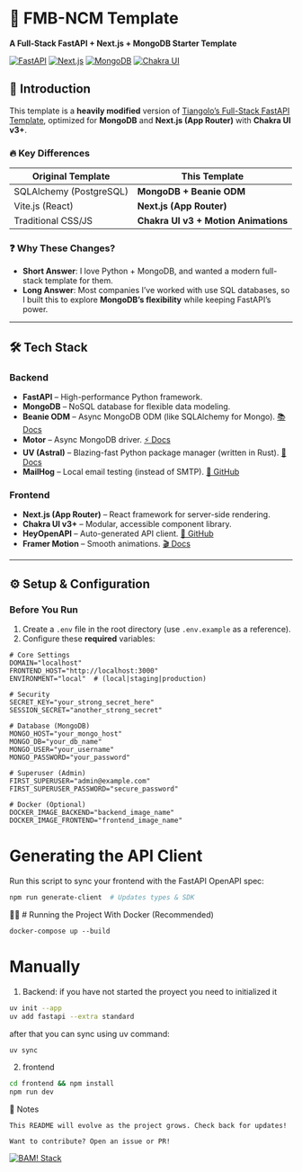 # 🚀 FMB-NCM Template  

**A Full-Stack FastAPI + Next.js + MongoDB Starter Template**  

[![FastAPI](https://img.shields.io/badge/FastAPI-005571?style=for-the-badge&logo=fastapi)](https://fastapi.tiangolo.com/)
[![Next.js](https://img.shields.io/badge/Next.js-000000?style=for-the-badge&logo=nextdotjs)](https://nextjs.org/)
[![MongoDB](https://img.shields.io/badge/MongoDB-47A248?style=for-the-badge&logo=mongodb&logoColor=white)](https://www.mongodb.com/)
[![Chakra UI](https://img.shields.io/badge/Chakra%20UI-319795?style=for-the-badge&logo=chakraui&logoColor=white)](https://chakra-ui.com/)

## 📖 Introduction  

This template is a **heavily modified** version of [Tiangolo’s Full-Stack FastAPI Template](https://github.com/tiangolo/full-stack-fastapi-template), optimized for **MongoDB** and **Next.js (App Router)** with **Chakra UI v3+**.  

### 🔥 Key Differences  

| Original Template | This Template |  
|-------------------|---------------|  
| SQLAlchemy (PostgreSQL) | **MongoDB + Beanie ODM** |  
| Vite.js (React) | **Next.js (App Router)** |  
| Traditional CSS/JS | **Chakra UI v3 + Motion Animations** |  

### ❓ Why These Changes?  

- **Short Answer**: I love Python + MongoDB, and wanted a modern full-stack template for them.  
- **Long Answer**: Most companies I’ve worked with use SQL databases, so I built this to explore **MongoDB’s flexibility** while keeping FastAPI’s power.  

---

## 🛠️ Tech Stack  

### **Backend**  
- **FastAPI** – High-performance Python framework.  
- **MongoDB** – NoSQL database for flexible data modeling.  
- **Beanie ODM** – Async MongoDB ODM (like SQLAlchemy for Mongo). [📚 Docs](https://beanie-odm.dev/)  
- **Motor** – Async MongoDB driver. [⚡ Docs](https://motor.readthedocs.io/)  
- **UV (Astral)** – Blazing-fast Python package manager (written in Rust). [🚀 Docs](https://github.com/astral-sh/uv)  
- **MailHog** – Local email testing (instead of SMTP). [📧 GitHub](https://github.com/mailhog/MailHog)  

### **Frontend**  
- **Next.js (App Router)** – React framework for server-side rendering.  
- **Chakra UI v3+** – Modular, accessible component library.  
- **HeyOpenAPI** – Auto-generated API client. [🔗 GitHub](https://github.com/hey-api/openapi-ts)  
- **Framer Motion** – Smooth animations. [🎬 Docs](https://www.framer.com/motion/)  

---

## ⚙️ Setup & Configuration  

### **Before You Run**  
1. Create a `.env` file in the root directory (use `.env.example` as a reference).  
2. Configure these **required** variables:  

```env
# Core Settings
DOMAIN="localhost"  
FRONTEND_HOST="http://localhost:3000"  
ENVIRONMENT="local"  # (local|staging|production)  

# Security
SECRET_KEY="your_strong_secret_here"  
SESSION_SECRET="another_strong_secret"  

# Database (MongoDB)
MONGO_HOST="your_mongo_host"  
MONGO_DB="your_db_name"  
MONGO_USER="your_username"  
MONGO_PASSWORD="your_password"  

# Superuser (Admin)
FIRST_SUPERUSER="admin@example.com"  
FIRST_SUPERUSER_PASSWORD="secure_password"  

# Docker (Optional)
DOCKER_IMAGE_BACKEND="backend_image_name"  
DOCKER_IMAGE_FRONTEND="frontend_image_name"
```

# Generating the API Client

Run this script to sync your frontend with the FastAPI OpenAPI spec:
```bash
npm run generate-client  # Updates types & SDK
```

🏃‍♂️ # Running the Project
With Docker (Recommended)
```docker
docker-compose up --build
```

# Manually
1. Backend:
   if you have not started the proyect you need to initialized it
```bash
uv init --app
uv add fastapi --extra standard
```
   after that you can sync using uv command:
```bash
uv sync
```

2. frontend
```bash
cd frontend && npm install  
npm run dev
```

📝 Notes

    This README will evolve as the project grows. Check back for updates!

    Want to contribute? Open an issue or PR!

[![BAM! Stack](https://img.shields.io/badge/BAM!%20Stack-FastAPI%20%2B%20MongoDB%20%2B%20Next.js-orange?style=for-the-badge&logo=fastapi&logoColor=white)](https://github.com/your-repo)
